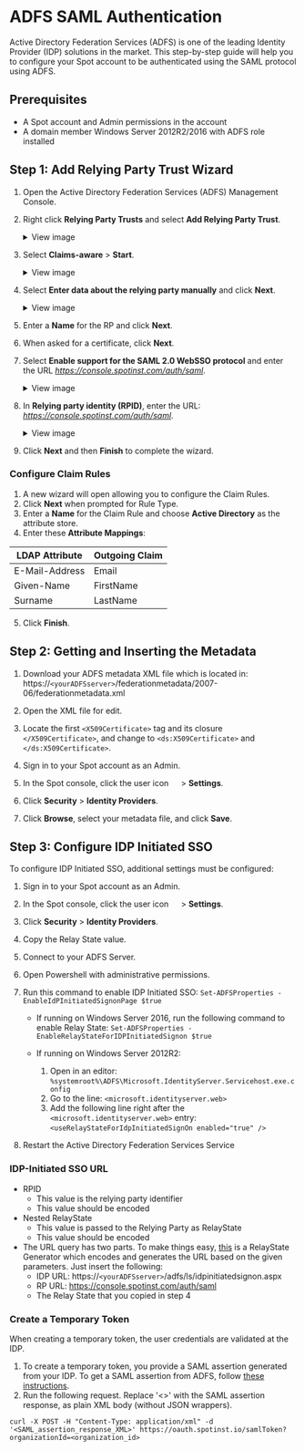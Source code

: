 # ADFS SAML Authentication

Active Directory Federation Services (ADFS) is one of the leading Identity Provider (IDP) solutions in the market. This step-by-step guide will help you to configure your Spot account to be authenticated using the SAML protocol using ADFS.

## Prerequisites

- A Spot account and Admin permissions in the account
- A domain member Windows Server 2012R2/2016 with ADFS role installed

## Step 1: Add Relying Party Trust Wizard

1. Open the Active Directory Federation Services (ADFS) Management Console.
2. Right click **Relying Party Trusts** and select **Add Relying Party Trust**.

   <details>
   <summary markdown="span">View image</summary>
      
    <img src="/administration/_media/adfs-saml-01.png" width="250" height="289" />
    
   </details>

3. Select **Claims-aware** > **Start**.


   <details>
   <summary markdown="span">View image</summary>
      
    <img width=700px src="/administration/_media/adfs-saml-02.png" />

   </details>

4. Select **Enter data about the relying party manually** and click **Next**.

   <details>
   <summary markdown="span">View image</summary>
      
    <img width=700px src="/administration/_media/adfs-saml-03.png" />

   </details>

6. Enter a **Name** for the RP and click **Next**.
7. When asked for a certificate, click **Next**.
8. Select **Enable support for the SAML 2.0 WebSSO protocol** and enter the URL <i>https://console.spotinst.com/auth/saml</i>.

   <details>
   <summary markdown="span">View image</summary>
   
    <img width=700px src="/administration/_media/adfs-saml-04.png" />
    
   </details>

9. In **Relying party identity (RPID)**, enter the URL: <i>https://console.spotinst.com/auth/saml</i>.

   
   <details>
   <summary markdown="span">View image</summary>
    <img width=700px src="/administration/_media/adfs-saml-05.png" />

   </details>

10. Click **Next** and then **Finish** to complete the wizard.

### Configure Claim Rules

1. A new wizard will open allowing you to configure the Claim Rules.
2. Click **Next** when prompted for Rule Type.
3. Enter a **Name** for the Claim Rule and choose **Active Directory** as the attribute store.
4. Enter these **Attribute Mappings**:

| LDAP Attribute | Outgoing Claim |
| -------------- | -------------- |
| E-Mail-Address | Email          |
| Given-Name     | FirstName      |
| Surname        | LastName       |

5. Click **Finish**.

## Step 2: Getting and Inserting the Metadata

1. Download your ADFS metadata XML file which is located in: https://`<yourADFSserver>`/federationmetadata/2007-06/federationmetadata.xml
2. Open the XML file for edit.
3. Locate the first `<X509Certificate>` tag and its closure `</X509Certificate>`, and change to `<ds:X509Certificate>` and `</ds:X509Certificate>`.
4. Sign in to your Spot account as an Admin.
5. In the Spot console, click the user icon <img height="14" src="https://docs.spot.io/administration/_media/usericon.png">  > **Settings**.

6. Click **Security** > **Identity Providers**.

7. Click **Browse**, select your metadata file, and click **Save**.

## Step 3: Configure IDP Initiated SSO

To configure IDP Initiated SSO, additional settings must be configured:

1. Sign in to your Spot account as an Admin.
2. In the Spot console, click the user icon <img height="14" src="https://docs.spot.io/administration/_media/usericon.png">  > **Settings**.
3. Click **Security** > **Identity Providers**.
4. Copy the Relay State value.
5. Connect to your ADFS Server.
6. Open Powershell with administrative permissions.
7. Run this command to enable IDP Initiated SSO:
   `Set-ADFSProperties -EnableIdPInitiatedSignonPage $true`

   - If running on Windows Server 2016, run the following command to enable Relay State:
     `Set-ADFSProperties -EnableRelayStateForIDPInitiatedSignon $true`

   - If running on Windows Server 2012R2:
     1. Open in an editor: `%systemroot%\ADFS\Microsoft.IdentityServer.Servicehost.exe.config`
     2. Go to the line: `<microsoft.identityserver.web>`
     3. Add the following line right after the `<microsoft.identityserver.web>` entry: `<useRelayStateForIdpInitiatedSignOn enabled="true" />`

8. Restart the Active Directory Federation Services Service

### IDP-Initiated SSO URL

- RPID
  - This value is the relying party identifier
  - This value should be encoded
- Nested RelayState
  - This value is passed to the Relying Party as RelayState
  - This value should be encoded
- The URL query has two parts. To make things easy, [this](http://jackstromberg.com/adfs-relay-state-generator/) is a RelayState Generator which encodes and generates the URL based on the given parameters. Just insert the following:
  - IDP URL: https://`<yourADFSserver>`/adfs/ls/idpinitiatedsignon.aspx
  - RP URL: https://console.spotinst.com/auth/saml
  - The Relay State that you copied in step 4

### Create a Temporary Token

When creating a temporary token, the user credentials are validated at the IDP.

1. To create a temporary token, you provide a SAML assertion generated from your IDP. To get a SAML assertion from ADFS, follow [these instructions](https://learn.microsoft.com/en-us/entra/identity-platform/v2-saml-bearer-assertion#get-the-saml-assertion-from-adfs).
2. Run the following request. Replace '<>' with the SAML assertion response, as plain XML body (without JSON wrappers).

```
curl -X POST -H "Content-Type: application/xml" -d
'<SAML_assertion_response_XML>' https://oauth.spotinst.io/samlToken?organizationId=<organization_id>
```
